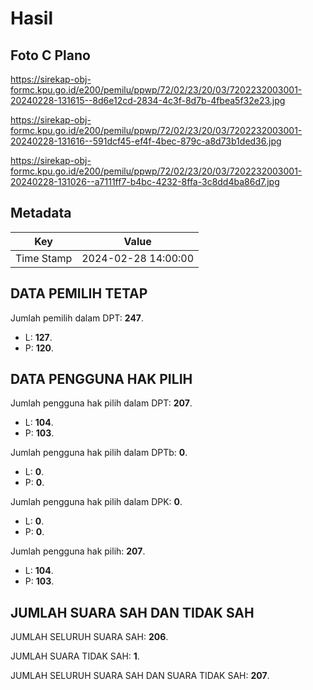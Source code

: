 # Hasil

## Foto C Plano

https://sirekap-obj-formc.kpu.go.id/e200/pemilu/ppwp/72/02/23/20/03/7202232003001-20240228-131615--8d6e12cd-2834-4c3f-8d7b-4fbea5f32e23.jpg

https://sirekap-obj-formc.kpu.go.id/e200/pemilu/ppwp/72/02/23/20/03/7202232003001-20240228-131616--591dcf45-ef4f-4bec-879c-a8d73b1ded36.jpg

https://sirekap-obj-formc.kpu.go.id/e200/pemilu/ppwp/72/02/23/20/03/7202232003001-20240228-131026--a7111ff7-b4bc-4232-8ffa-3c8dd4ba86d7.jpg


## Metadata

| Key        | Value               |
| ---------- | ------------------- |
| Time Stamp | 2024-02-28 14:00:00 |


## DATA PEMILIH TETAP

Jumlah pemilih dalam DPT: **247**.
 * L: **127**.
 * P: **120**.

## DATA PENGGUNA HAK PILIH

Jumlah pengguna hak pilih dalam DPT: **207**.
 * L: **104**.
 * P: **103**.

Jumlah pengguna hak pilih dalam DPTb: **0**.
 * L: **0**.
 * P: **0**.

Jumlah pengguna hak pilih dalam DPK: **0**.
 * L: **0**.
 * P: **0**.

Jumlah pengguna hak pilih: **207**.
 * L: **104**.
 * P: **103**.

## JUMLAH SUARA SAH DAN TIDAK SAH

JUMLAH SELURUH SUARA SAH: **206**.

JUMLAH SUARA TIDAK SAH: **1**.

JUMLAH SELURUH SUARA SAH DAN SUARA TIDAK SAH: **207**.


